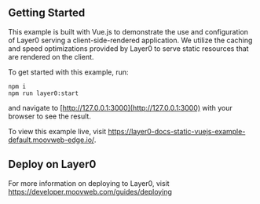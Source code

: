 ## Getting Started

This example is built with Vue.js to demonstrate the use and configuration of Layer0 serving a client-side-rendered application. We utilize the caching and speed optimizations provided by Layer0 to serve static resources that are rendered on the client.

To get started with this example, run:

```
npm i
npm run layer0:start
```

and navigate to [http://127.0.0.1:3000](http://127.0.0.1:3000) with your browser to see the result.

To view this example live, visit https://layer0-docs-static-vuejs-example-default.moovweb-edge.io/.

## Deploy on Layer0

For more information on deploying to Layer0, visit https://developer.moovweb.com/guides/deploying
